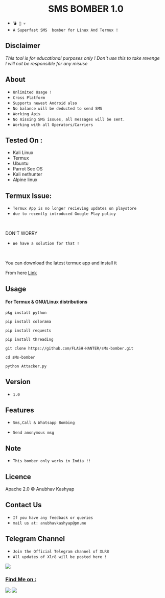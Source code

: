 <h1 align="center">SMS BOMBER 1.0
</h1>

* `💣 📱 💀`<br />
* `A Superfast SMS  bomber for Linux And Termux !`

## Disclaimer
*This tool is for educational purposes only !*
_Don't use this to take revenge_<br />
*I will not be responsible for any misuse*

## About
* `Unlimited Usage !`
* `Cross Platform`
* `Supports newest Android also`
* `No balance will be deducted to send SMS`
* `Working Apis`
* `No missing SMS issues, all messages will be sent.`
* `Working with all Operators/Carriers`

## Tested On :
<ul>
  <li>Kali Linux</li>
  <li>Termux</li>
  <li>Ubuntu</li>
  <li>Parrot Sec OS</li>
  <li>Kali nethunter</li>
  <li>Alpine linux</li>
  
</ul>

## Termux Issue:
* `Termux App is no longer recieving updates on playstore`
* `due to recently introduced Google Play policy `
<br>

DON'T WORRY
* `We have a solution for that !`
<br>


You can download the latest termux app and install it

From here <a href="https://f-droid.org/repo/com.termux_117.apk">Link</a>

## Usage



#### For Termux & GNU/Linux distributions

```pkg install python```

```pip install colorama```

```pip install requests```

```pip install threading```

```git clone https://github.com/FLASH-HANTER/sMs-bomber.git```

```cd sMs-bomber```

```python Attacker.py```


## Version
* `1.0`

## Features
* `Sms,Call & Whatsapp Bombing`

* `Send anonymous msg`

## Note
* `This bomber only works in India !!`

## Licence
Apache 2.0 © Anubhav Kashyap



## Contact Us
* `If you have any feedback or queries`
* `mail us at: anubhavkashyap@pm.me`

## Telegram Channel
* `Join the Official Telegram channel of XLR8`
* `All updates of Xlr8 will be posted here !`

<a href="https://t.me/xlr8bomber">
         <img src="https://smartiblogster.com/wp-content/uploads/2021/03/smartiblogster-iblogster-join-telegram-channel.png">

### Find Me on :
<p align="left">
  <a href="https://github.com/KING-HANTER" target="_blank"><img src="https://img.shields.io/badge/Github-king hanter-green?style=for-the-badge&logo=github"></a>
  <a href="https://www.instagram.com/hamid_rezakh1399/" target="_blank"><img src="https://img.shields.io/badge/IG-%40king hanter-red?style=for-the-badge&logo=instagram"></a>
</p>
